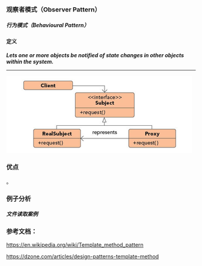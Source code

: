 ### 观察者模式（Observer Pattern）

##### 行为模式（Behavioural Pattern）

#### 定义

***Lets one or more objects be notified of state changes in other objects within the system.***

*** ***

![Observer Pattern UML](../images/proxy_pattern.png)


### 优点
。

### 例子分析

##### 文件读取案例


### 参考文档：

https://en.wikipedia.org/wiki/Template_method_pattern

https://dzone.com/articles/design-patterns-template-method